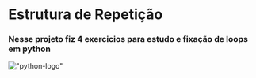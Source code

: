 # Estrutura de Repetição 
### Nesse projeto fiz 4 exercicios para estudo e fixação de loops em python
!["python-logo"]("https://www.brasilcode.com.br/wp-content/uploads/2023/06/projetos-python.png")